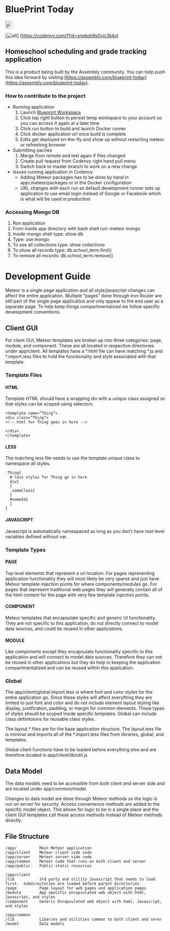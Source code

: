 # BluePrint Today #

<a href="https://assembly.com/blueprint-today/bounties?utm_campaign=assemblage&utm_source=blueprint-today&utm_medium=repo_badge"><img src="https://asm-badger.herokuapp.com/blueprint-today/badges/tasks.svg" height="24px" alt="Open Tasks" /></a>

[![alt](https://codenvy.com/factory/resources/factory-white.png)] (https://codenvy.com/f?id=ynpkoh9s0vjc3k4o)


## Homeschool scheduling and grade tracking application
This is a product being built by the Assembly community. You can help push this idea forward by visiting [https://assembly.com/blueprint-today](https://assembly.com/blueprint-today).

### How to contribute to the project ###
* Running application
    1. Launch [Blueprint Workspace](https://codenvy.com/f?id=ynpkoh9s0vjc3k4o)
    1. Click top right button to persist temp workspace to your account so you can access it again at a later time
    1. Click run button to build and launch Docker runner
    1. Click docker application url once build is complete
    1. Edits get deployed on-the-fly and show up without restarting meteor or refreshing browser 
* Submitting paches
    1. Merge from remote and test again if files changed
    1. Create pull request from Codenvy right hand pull menu
    1. Switch back to master branch to work on a new change
* Issues running application in Codenvy
    * Adding Meteor packages has to be done by hand in app/.meteor/packages or in the Docker configuration
    * URL changes with each run so default development runner sets up application to use email login instead of Google or Facebook which is what will be used in production

### Accessing Mongo DB ###

1. Run application
1. From inside app directory with bash shell run: meteor mongo
1. Inside mongo shell type: show db
1. Type: use mongo
1. To see all collections type: show collections
1. To show all records type: db.school_term.find()
1. To remove all records: db.school_term.remove()


# Development Guide
Meteor is a single page application and all style/javascript changes can affect the entire application.  Multiple “pages” done through Iron Router are still part of the single page application and only appear to the end user as a separate page.  To help keep things compartmentalized we follow specific development conventions.

## Client GUI
For client GUI, Meteor templates are broken up into three categories: page, module, and component.  These are all located in respective directories under app/client.  All templates have a *.html file can have matching *.js and *.import.less files to hold the functionality and style associated with that template.

### Template Files
#### HTML
Template HTML should have a wrapping div with a unique class assigned so that styles can be scoped using selectors.
```
<template name=”Thing”>
<div class=”Thing”>
<!-- html for Thing goes in here -->

</div>
</template>
```

#### LESS
The matching less file needs to use the template unique class to namespace all styles.
```
.Thing{
  # less styles for Thing go in here
  div{
  }
  .someClass{
  }
  #someId{
  }
}
```

#### JAVASCRIPT
Javascript is automatically namespaced as long as you don’t have root level variables defined without var.

### Template Types
#### PAGE
Top level elements that represent a url location.  For pages representing application functionality they will most likely be very sparse and just have Meteor template injection points for where components/modules go.  For pages that represent traditional web pages they will generally contain all of the html content for the page with very few template injection points.

#### COMPONENT
Meteor templates that encapsulate specific and generic UI functionality.  They are not specific to this application, do not directly connect to model data sources, and could be reused in other applications.

#### MODULE
Like components except they encapsulate functionality specific to this application and will connect to model data sources.  Therefore they can not be reused in other applications but they do help in keeping the application compartmentalized and can be reused within this application.

### Global
The app/client/global.import.less is where font and color styles for the entire application go.  Since these styles will affect everything they are limited to just font and color and do not include element layout styling like display, justification, padding, or margin for common elements.  Those types of styles should be scoped inside specific templates. Global can include class definitoions for reusable class styles.

The layout.* files are for the base application structure.  The layout.less file is minimal and imports all of the *.import.less files from libraries, global, and templates.

Global client functions have to be loaded before everything else and are therefore located in app/client/lib/util.js

## Data Model
The data models need to be accessible from both client and server side and are located under app/common/model.

Changes to data model are done through Meteor methods so the logic is run on server for security.  Access convenience methods are added to the specific model object.  This allows for logic to be in a single place and the client GUI templates call these access methods instead of Meteor methods directly.


## File Structure
```
/app/          Main Meteor application
/app/client    Meteor client side code
/app/server    Meteor server side code
/app/common    Meteor code that runs on both client and server
/app/public    Public static resources

/app/client
/lib           3rd party and utility Javascript that needs to load first.  Subdirectories are loaded before parent directories
/page          Page layout for web pages and application pages
/module        App specific encapsulated web object with html, Javascript, and styles
/component     Generic Encapsulated web object with heml, Javascript, and styles 

/app/common
/lib           Libaries and utilities common to both client and serer
/model         Data models
```
